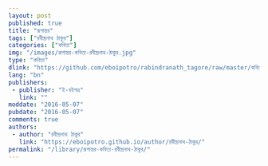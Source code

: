 ```yaml
---
layout: post
published: true
title: "রূপান্তর"
tags: ["রবীন্দ্রনাথ ঠাকুর"]
categories: ["কবিতা"]
img: "/images/রূপান্তর-কবিতা-রবীন্দ্রনাথ-ঠাকুর.jpg"
type: "কবিতা"
dlink: "https://github.com/eboipotro/rabindranath_tagore/raw/master/কবিতা/রূপান্তর.epub"
lang: "bn"
publishers: 
 - publisher: "ই-বইপত্র"
   link: ""
moddate: "2016-05-07"
pubdate: "2016-05-07"
comments: true
authors: 
 - author: "রবীন্দ্রনাথ ঠাকুর"
   link: "https://eboipotro.github.io/author/রবীন্দ্রনাথ-ঠাকুর/"
permalink: "/library/রূপান্তর-কবিতা-রবীন্দ্রনাথ-ঠাকুর/"
---
```

